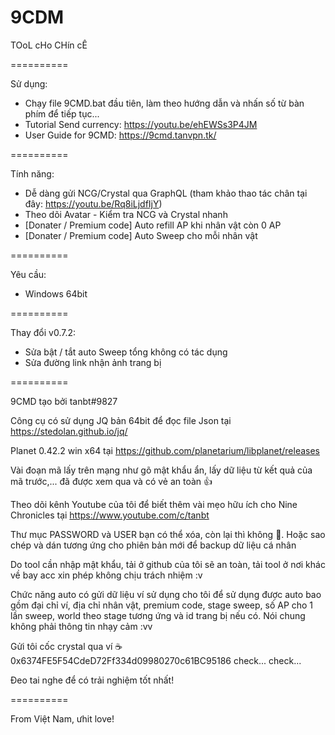 # 9CDM
TOoL cHo CHín cÊ

==========

Sử dụng:
- Chạy file 9CMD.bat đầu tiên, làm theo hướng dẫn và nhấn số từ bàn phím để tiếp tục...
- Tutorial Send currency: https://youtu.be/ehEWSs3P4JM
- User Guide for 9CMD: https://9cmd.tanvpn.tk/

==========

Tính năng:
- Dễ dàng gửi NCG/Crystal qua GraphQL (tham khảo thao tác chân tại đây: https://youtu.be/Rq8iLjdfIjY)
- Theo dõi Avatar - Kiểm tra NCG và Crystal nhanh
- [Donater / Premium code] Auto refill AP khi nhân vật còn 0 AP
- [Donater / Premium code] Auto Sweep cho mỗi nhân vật

==========

Yêu cầu:
- Windows 64bit

==========

Thay đổi v0.7.2:
- Sửa bật / tắt auto Sweep tổng không có tác dụng
- Sửa đường link nhận ảnh trang bị

==========

9CMD tạo bởi tanbt#9827

Công cụ có sử dụng JQ bản 64bit để đọc file Json tại https://stedolan.github.io/jq/

Planet 0.42.2 win x64 tại https://github.com/planetarium/libplanet/releases

Vài đoạn mã lấy trên mạng như gõ mật khẩu ẩn, lấy dữ liệu từ kết quả của mã trước,... đã được xem qua và có vẻ an toàn 👍

Theo dõi kênh Youtube của tôi để biết thêm vài mẹo hữu ích cho Nine Chronicles tại https://www.youtube.com/c/tanbt

Thư mục PASSWORD và USER bạn có thể xóa, còn lại thì không 🐧. Hoặc sao chép và dán tương ứng cho phiên bản mới để backup dữ liệu cá nhân

Do tool cần nhập mật khẩu, tải ở github của tôi sẽ an toàn, tải tool ở nơi khác về bay acc xin phép không chịu trách nhiệm :v

Chức năng auto có gửi dữ liệu ví sử dụng cho tôi để sử dụng được auto bao gồm đại chỉ ví, địa chỉ nhân vật, premium code, stage sweep, số AP cho 1 lần sweep, world theo stage tương ứng và id trang bị nếu có. Nói chung không phải thông tin nhạy cảm :vv

Gửi tôi cốc crystal qua ví ☕ 0x6374FE5F54CdeD72Ff334d09980270c61BC95186 check... check...

Đeo tai nghe để có trải nghiệm tốt nhất!

==========

From Việt Nam, ưhit love!